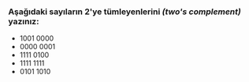 ### Aşağıdaki sayıların 2'ye tümleyenlerini _(two's complement)_ yazınız:

* 1001 0000
* 0000 0001
* 1111 0100
* 1111 1111
* 0101 1010
